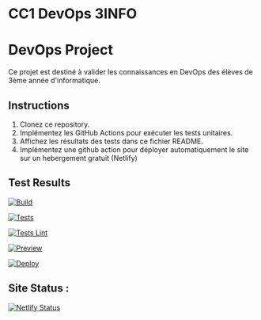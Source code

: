# CC1 DevOps 3INFO


# DevOps Project

Ce projet est destiné à valider les connaissances en DevOps des élèves de 3ème année d'informatique.

## Instructions

1. Clonez ce repository.
2. Implémentez les GitHub Actions pour exécuter les tests unitaires.
3. Affichez les résultats des tests dans ce fichier README.
4. Implémentez une github action pour déployer automatiquement le site sur un hebergement gratuit (Netlify)

## Test Results

[![Build](https://github.com/nattther/CC1-DEVOPS-3INFO-Nathan-Tournant/actions/workflows/Build.yml/badge.svg)](https://github.com/nattther/CC1-DEVOPS-3INFO-Nathan-Tournant/actions/workflows/Build.yml)


[![Tests](https://github.com/nattther/CC1-DEVOPS-3INFO-Nathan-Tournant/actions/workflows/AppTest.yml/badge.svg)](https://github.com/nattther/CC1-DEVOPS-3INFO-Nathan-Tournant/actions/workflows/AppTest.yml)

[![Tests Lint ](https://github.com/nattther/CC1-DEVOPS-3INFO-Nathan-Tournant/actions/workflows/Lint.yml/badge.svg)](https://github.com/nattther/CC1-DEVOPS-3INFO-Nathan-Tournant/actions/workflows/Lint.yml)

[![Preview](https://github.com/nattther/CC1-DEVOPS-3INFO-Nathan-Tournant/actions/workflows/Previews.yml/badge.svg)](https://github.com/nattther/CC1-DEVOPS-3INFO-Nathan-Tournant/actions/workflows/Previews.yml)


[![Deploy](https://github.com/nattther/CC1-DEVOPS-3INFO-Nathan-Tournant/actions/workflows/Deploy.yml/badge.svg)](https://github.com/nattther/CC1-DEVOPS-3INFO-Nathan-Tournant/actions/workflows/Deploy.yml)


## Site Status : 

[![Netlify Status](https://api.netlify.com/api/v1/badges/185c7d93-1dbb-4fdc-ae75-a75ca6a63c86/deploy-status)](https://venerable-platypus-edcb09.netlify.app/)

